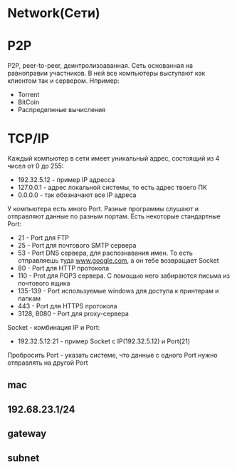 # Network(Сети)

# P2P

P2P, peer-to-peer, деинтролизоаванная. Сеть основанная на равноправии участников. В ней все компьютеры выступают как клиентом так и сервером. Нпример:

-   Torrent
-   BitCoin
-   Распределнные вычисления

# TCP/IP

Каждый компьютер в сети имеет уникальный адрес, состоящий из 4 чисел от 0 до 255:

-   192.32.5.12 - пример IP адресса
-   127.0.0.1 - адрес локальной системы, то есть адрес твоего ПК
-   0.0.0.0 - так обозначают все IP адреса

У компьютера есть много Port. Разные программы слушают и отправляют данные по разным портам. Есть некоторые стандартные Port:

-   21 - Port для FTP
-   25 - Port для почтового SMTP сервера
-   53 - Port DNS сервера, для распознавания имен. То есть отправляешь туда www.google.com, а он тебе возвращает Socket
-   80 - Port для HTTP протокола
-   110 - Prot для POP3 сервера. С помощью него забираются письма из почтового ящика
-   135-139 - Port используемые windows для доступа к принтерам и папкам
-   443 - Port для HTTPS протокола
-   3128, 8080 - Port для proxy-сервера

Socket - комбинация IP и Port:

-   192.32.5.12:21 - пример Socket с IP(192.32.5.12) и Port(21)

Пробросить Port - указать системе, что данные с одного Port нужно отправлять на другой Port

## mac

## 192.68.23.1/24

## gateway

## subnet

